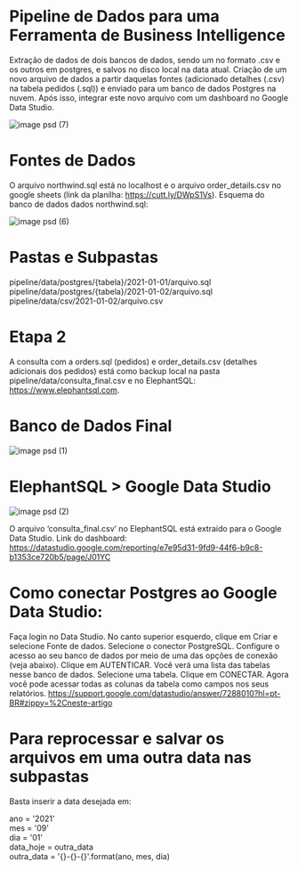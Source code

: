 # Pipeline de Dados para uma Ferramenta de Business Intelligence
Extração de dados de dois bancos de dados, sendo um no formato .csv e os outros em postgres, e salvos no disco local na data atual. Criação de um novo arquivo de dados a partir daquelas fontes (adicionado detalhes (.csv) na tabela pedidos (.sql)) e enviado para um banco de dados Postgres na nuvem. Após isso, integrar este novo arquivo com um dashboard no Google Data Studio.

![image psd (7)](https://user-images.githubusercontent.com/71424123/131224567-bc69fba7-981e-4dc7-8dbc-b3bb004fa45f.png)

# Fontes de Dados
O arquivo northwind.sql está no localhost e o arquivo order_details.csv no google sheets (link da planilha: https://cutt.ly/DWpS1Vs).
Esquema do banco de dados dados northwind.sql:

![image psd (6)](https://user-images.githubusercontent.com/71424123/131224442-28f30a5c-56ce-4f89-a694-57725ae48c62.png)


# Pastas e Subpastas
pipeline/data/postgres/{tabela}/2021-01-01/arquivo.sql <br>
pipeline/data/postgres/{tabela}/2021-01-02/arquivo.sql <br>
pipeline/data/csv/2021-01-02/arquivo.csv

# Etapa 2
A consulta com a orders.sql (pedidos) e order_details.csv (detalhes adicionais dos pedidos) está como backup local na pasta
pipeline/data/consulta_final.csv e no ElephantSQL: https://www.elephantsql.com.

# Banco de Dados Final

![image psd (1)](https://user-images.githubusercontent.com/71424123/131223028-a215afb4-1b17-43b9-b03e-b51f48243e90.png)

# ElephantSQL > Google Data Studio

![image psd (2)](https://user-images.githubusercontent.com/71424123/131223132-9e79c216-1eaf-4766-80f9-fa5ec6d1f0e3.png)

O arquivo ‘consulta_final.csv’ no ElephantSQL está extraído para o Google Data Studio. Link do dashboard: https://datastudio.google.com/reporting/e7e95d31-9fd9-44f6-b9c8-b1353ce720b5/page/J01YC

# Como conectar Postgres ao Google Data Studio:
Faça login no Data Studio.
No canto superior esquerdo, clique em Criar e selecione Fonte de dados.
Selecione o conector PostgreSQL.
Configure o acesso ao seu banco de dados por meio de uma das opções de conexão (veja abaixo).
Clique em AUTENTICAR.
Você verá uma lista das tabelas nesse banco de dados.
Selecione uma tabela.
Clique em CONECTAR.
Agora você pode acessar todas as colunas da tabela como campos nos seus relatórios.
https://support.google.com/datastudio/answer/7288010?hl=pt-BR#zippy=%2Cneste-artigo

# Para reprocessar e salvar os arquivos em uma outra data nas subpastas 
Basta inserir a data desejada em:

ano = '2021' <br>
mes = '09' <br>
dia = '01' <br>
data_hoje = outra_data <br>
outra_data = '{}-{}-{}'.format(ano, mes, dia)


